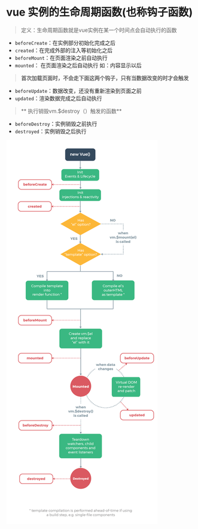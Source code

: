 # vue 实例的生命周期函数(也称钩子函数)
> 定义：生命周期函数就是vue实例在某一个时间点会自动执行的函数

+ `beforeCreate`：在实例部分初始化完成之后
+ `created`：在完成外部的注入等初始化之后
+ `beforeMount`：在页面渲染之前自动执行
+ `mounted`： 在页面渲染之后自动执行 如：内容显示以后
> **首次加载页面时，不会走下面这两个钩子，只有当数据改变的时才会触发**
+ `beforeUpdate`：数据改变，还没有重新渲染到页面之前
+ `updated`：渲染数据完成之后自动执行
> ** 执行销毁vm.$destroy（）触发的函数**
+ `beforeDestroy`：实例销毁之前执行
+ `destroyed`：实例销毁之后执行

![Vue的生命周期](lifecycle.png)
